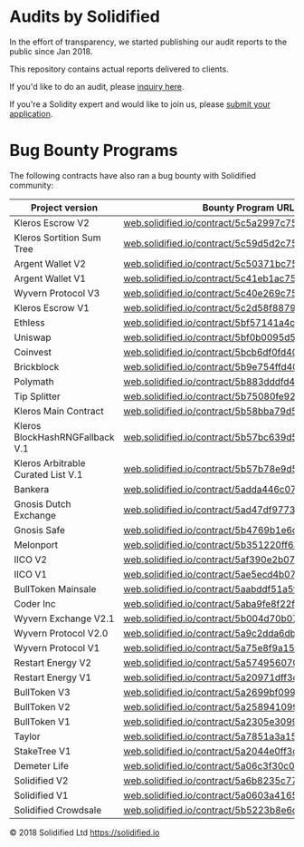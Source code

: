 # Audits by Solidified

In the effort of transparency, we started publishing our audit reports to the public since Jan 2018.

This repository contains actual reports delivered to clients.

If you'd like to do an audit, please [inquiry here](https://solidified.io/?audit=request).
 
If you're a Solidity expert and would like to join us, please [submit your application](https://solidified.io/?audit=onboarding). 


# Bug Bounty Programs

The following contracts have also ran a bug bounty with Solidified community:

| Project version | Bounty Program URL |
| ------ | ------ |
| Kleros Escrow V2 | [web.solidified.io/contract/5c5a2997c752390011be4c53](https://web.solidified.io/contract/5c5a2997c752390011be4c53) |
| Kleros Sortition Sum Tree | [web.solidified.io/contract/5c59d5d2c752390011be4c50](https://web.solidified.io/contract/5c59d5d2c752390011be4c50) |
| Argent Wallet V2 | [web.solidified.io/contract/5c50371bc752390011be4c37](https://web.solidified.io/contract/5c50371bc752390011be4c37) |
| Argent Wallet V1 | [web.solidified.io/contract/5c41eb1ac752390011be4bd9](https://web.solidified.io/contract/5c41eb1ac752390011be4bd9) |
| Wyvern Protocol V3 | [web.solidified.io/contract/5c40e269c752390011be4bd7](https://web.solidified.io/contract/5c40e269c752390011be4bd7) |
| Kleros Escrow V1 | [web.solidified.io/contract/5c2d58f8879c0e00179c6938](https://web.solidified.io/contract/5c2d58f8879c0e00179c6938) |
| Ethless | [web.solidified.io/contract/5bf57141a4cc180012673703](https://web.solidified.io/contract/5bf57141a4cc180012673703) |
| Uniswap | [web.solidified.io/contract/5bf0b0095d54f50011d5658c](https://web.solidified.io/contract/5bf0b0095d54f50011d5658c) |
| Coinvest | [web.solidified.io/contract/5bcb6df0fd407500116a9d1c](https://web.solidified.io/contract/5bcb6df0fd407500116a9d1c) |
| Brickblock | [web.solidified.io/contract/5b9e754ffd407500116a9d0f](https://web.solidified.io/contract/5b9e754ffd407500116a9d0f) |
| Polymath | [web.solidified.io/contract/5b883dddfd407500116a9d09](https://web.solidified.io/contract/5b883dddfd407500116a9d09) |
| Tip Splitter | [web.solidified.io/contract/5b75080fe922730013e32318](https://web.solidified.io/contract/5b75080fe922730013e32318) |
| Kleros Main Contract | [web.solidified.io/contract/5b58bba79d56c6001179477b](https://web.solidified.io/contract/5b58bba79d56c6001179477b) |
| Kleros  BlockHashRNGFallback V.1 | [web.solidified.io/contract/5b57bc639d56c6001179477a](https://web.solidified.io/contract/5b57bc639d56c6001179477a) |
| Kleros Arbitrable Curated List V.1 | [web.solidified.io/contract/5b57b78e9d56c60011794779](https://web.solidified.io/contract/5b57b78e9d56c60011794779) |
| Bankera | [web.solidified.io/contract/5adda446c0729d0011c169fe](https://web.solidified.io/contract/5adda446c0729d0011c169fe) |
| Gnosis Dutch Exchange | [web.solidified.io/contract/5ad47df97733ff0011a95c7c](https://web.solidified.io/contract/5ad47df97733ff0011a95c7c) |
| Gnosis Safe | [web.solidified.io/contract/5b4769b1e6c0d80014f3ea4e](https://web.solidified.io/contract/5b4769b1e6c0d80014f3ea4e) |
| Melonport | [web.solidified.io/contract/5b351220ff633b001155d511](https://web.solidified.io/contract/5b351220ff633b001155d511) |
| IICO V2 | [web.solidified.io/contract/5af390e2b0720900110f9da4](https://web.solidified.io/contract/5af390e2b0720900110f9da4) |
| IICO V1 | [web.solidified.io/contract/5ae5ecd4b0720900110f9d9b](https://web.solidified.io/contract/5ae5ecd4b0720900110f9d9b) |
| BullToken Mainsale | [web.solidified.io/contract/5aabddf51a5fa9001b33e9f0](https://web.solidified.io/contract/5aabddf51a5fa9001b33e9f0) |
| Coder Inc | [web.solidified.io/contract/5aba9fe8f22f1e001957f7d3](https://web.solidified.io/contract/5aba9fe8f22f1e001957f7d3) |
| Wyvern Exchange V2.1 | [web.solidified.io/contract/5b004d70b0720900110f9dab](https://web.solidified.io/contract/5b004d70b0720900110f9dab) |
| Wyvern Protocol V2.0 | [web.solidified.io/contract/5a9c2dda6dbddf0011f95f06](https://web.solidified.io/contract/5a9c2dda6dbddf0011f95f06) |
| Wyvern Protocol V1 | [web.solidified.io/contract/5a75e8f9a1587f0011af9f86](https://web.solidified.io/contract/5a75e8f9a1587f0011af9f86) |
| Restart Energy V2 | [web.solidified.io/contract/5a57495607045c0012944c7b](https://web.solidified.io/contract/5a57495607045c0012944c7b) |
| Restart Energy V1 | [web.solidified.io/contract/5a20971dff3c2f00118a0e74](https://web.solidified.io/contract/5a20971dff3c2f00118a0e74) |
| BullToken V3 | [web.solidified.io/contract/5a2699bf099d55001121da07](https://web.solidified.io/contract/5a2699bf099d55001121da07) |
| BullToken V2 | [web.solidified.io/contract/5a258941099d55001121da04](https://web.solidified.io/contract/5a258941099d55001121da04) |
| BullToken V1 | [web.solidified.io/contract/5a2305e3099d55001121d9f4](https://web.solidified.io/contract/5a2305e3099d55001121d9f4) |
| Taylor | [web.solidified.io/contract/5a7851a3a1587f0011af9f87](https://web.solidified.io/contract/5a7851a3a1587f0011af9f87) |
| StakeTree V1 | [web.solidified.io/contract/5a2044e0ff3c2f00118a0e72](https://web.solidified.io/contract/5a2044e0ff3c2f00118a0e72) |
| Demeter Life | [web.solidified.io/contract/5a06c3f30c0e83000f8cfd73](https://web.solidified.io/contract/5a06c3f30c0e83000f8cfd73) |
| Solidified V2 | [web.solidified.io/contract/5a6b8235c774d00011909b22](https://web.solidified.io/contract/5a6b8235c774d00011909b22) |
| Solidified V1 | [web.solidified.io/contract/5a0603a416584a000fce451e](https://web.solidified.io/contract/5a0603a416584a000fce451e) |
| Solidified Crowdsale | [web.solidified.io/contract/5b5223b8e6c0d80014f3ea58](https://web.solidified.io/contract/5b5223b8e6c0d80014f3ea58) |


© 2018 Solidified Ltd
https://solidified.io
